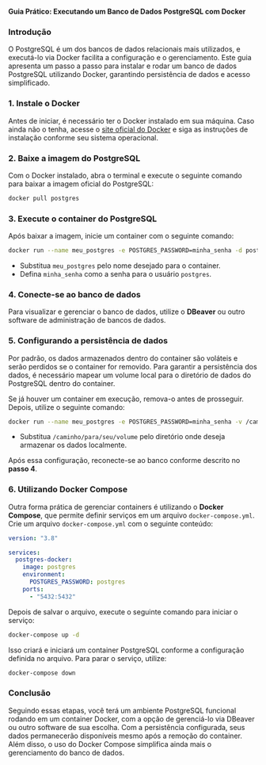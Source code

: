 **Guia Prático: Executando um Banco de Dados PostgreSQL com Docker**

### Introdução
O PostgreSQL é um dos bancos de dados relacionais mais utilizados, e executá-lo via Docker facilita a configuração e o gerenciamento. Este guia apresenta um passo a passo para instalar e rodar um banco de dados PostgreSQL utilizando Docker, garantindo persistência de dados e acesso simplificado.

### 1. Instale o Docker
Antes de iniciar, é necessário ter o Docker instalado em sua máquina. Caso ainda não o tenha, acesse o [site oficial do Docker](https://www.docker.com/) e siga as instruções de instalação conforme seu sistema operacional.

### 2. Baixe a imagem do PostgreSQL
Com o Docker instalado, abra o terminal e execute o seguinte comando para baixar a imagem oficial do PostgreSQL:

```bash
docker pull postgres
```

### 3. Execute o container do PostgreSQL
Após baixar a imagem, inicie um container com o seguinte comando:

```bash
docker run --name meu_postgres -e POSTGRES_PASSWORD=minha_senha -d postgres
```

- Substitua `meu_postgres` pelo nome desejado para o container.
- Defina `minha_senha` como a senha para o usuário `postgres`.

### 4. Conecte-se ao banco de dados
Para visualizar e gerenciar o banco de dados, utilize o **DBeaver** ou outro software de administração de bancos de dados.

### 5. Configurando a persistência de dados
Por padrão, os dados armazenados dentro do container são voláteis e serão perdidos se o container for removido. Para garantir a persistência dos dados, é necessário mapear um volume local para o diretório de dados do PostgreSQL dentro do container.

Se já houver um container em execução, remova-o antes de prosseguir. Depois, utilize o seguinte comando:

```bash
docker run --name meu_postgres -e POSTGRES_PASSWORD=minha_senha -v /caminho/para/seu/volume:/var/lib/postgresql/data -d postgres
```

- Substitua `/caminho/para/seu/volume` pelo diretório onde deseja armazenar os dados localmente.

Após essa configuração, reconecte-se ao banco conforme descrito no **passo 4**.

### 6. Utilizando Docker Compose
Outra forma prática de gerenciar containers é utilizando o **Docker Compose**, que permite definir serviços em um arquivo `docker-compose.yml`. Crie um arquivo `docker-compose.yml` com o seguinte conteúdo:

```yaml
version: "3.8"

services:
  postgres-docker:
    image: postgres
    environment:
      POSTGRES_PASSWORD: postgres
    ports:
      - "5432:5432"
```

Depois de salvar o arquivo, execute o seguinte comando para iniciar o serviço:

```bash
docker-compose up -d
```

Isso criará e iniciará um container PostgreSQL conforme a configuração definida no arquivo. Para parar o serviço, utilize:

```bash
docker-compose down
```

### Conclusão
Seguindo essas etapas, você terá um ambiente PostgreSQL funcional rodando em um container Docker, com a opção de gerenciá-lo via DBeaver ou outro software de sua escolha. Com a persistência configurada, seus dados permanecerão disponíveis mesmo após a remoção do container. Além disso, o uso do Docker Compose simplifica ainda mais o gerenciamento do banco de dados.